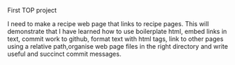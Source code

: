 First TOP project

I need to make a recipe web page that links to recipe pages. This will 
demonstrate that I have learned how to use boilerplate html, embed links in 
text, commit work to github, format text with html tags, link to other pages 
using a relative path,organise web page files in the right directory and write
useful and succinct commit messages.

